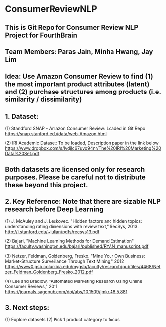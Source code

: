 # ConsumerReviewNLP

## This is Git Repo for Consumer Review NLP Project for FourthBrain
##
## Team Members: Paras Jain, Minha Hwang, Jay Lim
##
## Idea: Use Amazon Consumer Review to find (1) the most important product attributes (latent) and (2) purchase structures among products (i.e. similarity / dissimilarity)

## 1. Dataset: 
(1) Standford SNAP - Amazon Consumer Review: Loaded in Git Repo
https://snap.stanford.edu/data/web-Amazon.html

(2) IRI Academic Dataset: To be loaded, Description paper in the link below
https://www.dropbox.com/s/lvdjlc67uvo94nr/The%20IRI%20Marketing%20Data%20Set.pdf
## Both datasets are licensed only for research purposes. Please be careful not to distribute these beyond this project. 

## 2. Key Reference: Note that there are sizable NLP research before Deep Learning 
(1) J. McAuley and J. Leskovec. "Hidden factors and hidden topics: understanding rating dimensions with review text," RecSys, 2013.
http://i.stanford.edu/~julian/pdfs/recsys13.pdf

(2) Bajari, "Machine Learning Methods for Demand Estimation"
https://faculty.washington.edu/bajari/published/RYAN_manuscript.pdf

(3) Netzer, Feldman, Goldenberg, Fresko. "Mine Your Own Business: Market-Structure Surveillance Through Text Mining," 2012
https://www0.gsb.columbia.edu/mygsb/faculty/research/pubfiles/4468/Netzer_Feldman_Goldenberg_Fresko_2012.pdf

(4) Lee and Bradlow, "Automated Marketing Research Using Online Consumer Reviews," 2011
https://journals.sagepub.com/doi/abs/10.1509/jmkr.48.5.881

## 3. Next steps:
(1) Explore datasets
(2) Pick 1 product category to focus

